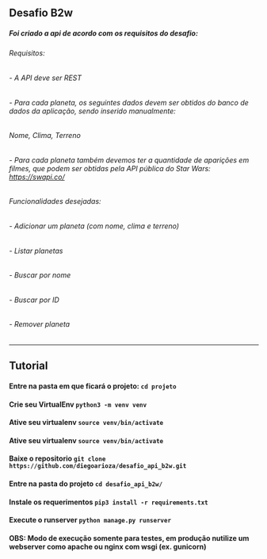 ## Desafio B2w


##### Foi criado a api de acordo com os requisitos do desafio:

###### Requisitos:

###### - A API deve ser REST
###### - Para cada planeta, os seguintes dados devem ser obtidos do banco de dados da aplicação, sendo inserido manualmente:
###### Nome, Clima, Terreno
###### - Para cada planeta também devemos ter a quantidade de aparições em filmes, que podem ser obtidas pela API pública do Star Wars:  https://swapi.co/

###### Funcionalidades desejadas: 

###### - Adicionar um planeta (com nome, clima e terreno)
###### - Listar planetas
###### - Buscar por nome
###### - Buscar por ID
###### - Remover planeta

---
## Tutorial
#### Entre na pasta em que ficará o projeto: ```cd projeto```
#### Crie seu VirtualEnv   ``` python3 -m venv venv ```
#### Ative seu virtualenv  ``` source venv/bin/activate ```
#### Ative seu virtualenv  ``` source venv/bin/activate ```
#### Baixe o repositorio   ``` git clone https://github.com/diegoarioza/desafio_api_b2w.git ```
#### Entre na pasta do projeto ``` cd desafio_api_b2w/ ```
#### Instale os requerimentos ``` pip3 install -r requirements.txt  ```
#### Execute o runserver ``` python manage.py runserver ```

#### OBS: Modo de execução somente para testes, em produção nutilize um webserver como apache ou nginx com wsgi (ex. gunicorn)

